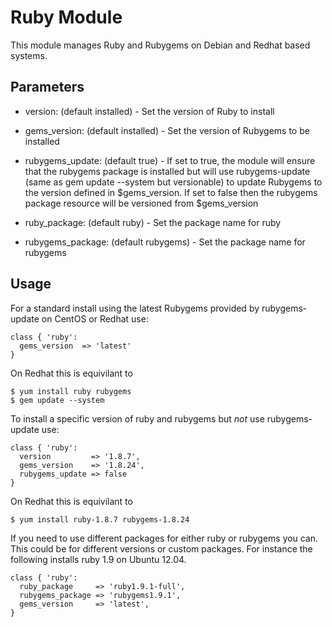 # Ruby Module

This module manages Ruby and Rubygems on Debian and Redhat based systems.

## Parameters

* version: (default installed) -
 Set the version of Ruby to install

* gems_version: (default installed) -
 Set the version of Rubygems to be installed

* rubygems_update: (default true) -
 If set to true, the module will ensure that the rubygems package is installed
but will use rubygems-update (same as gem update --system but versionable) to
update Rubygems to the version defined in $gems_version.  If set to false then
the rubygems package resource will be versioned from $gems_version

* ruby_package: (default ruby) -
 Set the package name for ruby

* rubygems_package: (default rubygems) -
 Set the package name for rubygems

## Usage

For a standard install using the latest Rubygems provided by rubygems-update on
CentOS or Redhat use:

    class { 'ruby':
      gems_version  => 'latest'
    }

On Redhat this is equivilant to

    $ yum install ruby rubygems
    $ gem update --system

To install a specific version of ruby and rubygems but *not* use
rubygems-update use:

    class { 'ruby':
      version         => '1.8.7',
      gems_version    => '1.8.24',
      rubygems_update => false
    }

On Redhat this is equivilant to

    $ yum install ruby-1.8.7 rubygems-1.8.24

If you need to use different packages for either ruby or rubygems you
can. This could be for different versions or custom packages. For
instance the following installs ruby 1.9 on Ubuntu 12.04.

    class { 'ruby':
      ruby_package     => 'ruby1.9.1-full',
      rubygems_package => 'rubygems1.9.1',
      gems_version     => 'latest',
    }

